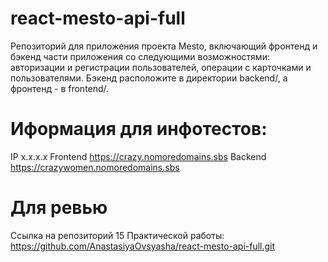 # react-mesto-api-full

Репозиторий для приложения проекта Mesto, включающий фронтенд и бэкенд части приложения со следующими возможностями: авторизации и регистрации пользователей, операции с карточками и пользователями. Бэкенд расположите в директории backend/, а фронтенд - в frontend/.

# Иформация для инфотестов:
IP x.x.x.x
Frontend https://crazy.nomoredomains.sbs
Backend https://crazywomen.nomoredomains.sbs

# Для ревью
Ссылка на репозиторий 15 Практической работы:
https://github.com/AnastasiyaOvsyasha/react-mesto-api-full.git
